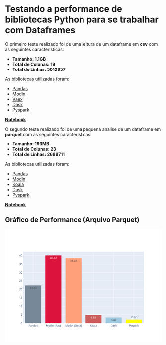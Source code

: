# Testando a performance de bibliotecas Python para se trabalhar com Dataframes

O primeiro teste realizado foi de uma leitura de um dataframe em **csv** com as seguintes caracteristicas:
- **Tamanho: 1.1GB**
- **Total de Colunas: 19**
- **Total de Linhas: 5012957**

As bibliotecas utilizadas foram:
- [Pandas](https://pandas.pydata.org/)
- [Modin](https://modin.readthedocs.io/en/latest/)
- [Vaex](https://vaex.readthedocs.io/en/latest/)
- [Dask](https://dask.org/)
- [Pyspark](https://spark.apache.org/docs/latest/api/python/index.html)

[**Notebook**](https://github.com/jcpsantos/performance_test_dataframes/blob/master/performance_test_read_dataframes.ipynb)

O segundo teste realizado foi de uma pequena analise de um dataframe em **parquet** com as seguintes caracteristicas:
- **Tamanho: 193MB**
- **Total de Colunas: 23**
- **Total de Linhas: 2688711**

As bibliotecas utilizadas foram:
- [Pandas](https://pandas.pydata.org/)
- [Modin](https://modin.readthedocs.io/en/latest/)
- [Koala](https://koalas.readthedocs.io/en/latest/getting_started/install.html)
- [Dask](https://dask.org/)
- [Pyspark](https://spark.apache.org/docs/latest/api/python/index.html)

[**Notebook**](https://github.com/jcpsantos/performance_test_dataframes/blob/master/performance_test_read_dataframes_parquet.ipynb)

## Gráfico de Performance (Arquivo Parquet)
![alt text](https://github.com/jcpsantos/performance_test_dataframes/blob/master/path/versao_parquet.png)
